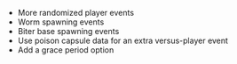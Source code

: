 * More randomized player events
* Worm spawning events
* Biter base spawning events
* Use poison capsule data for an extra versus-player event
* Add a grace period option

